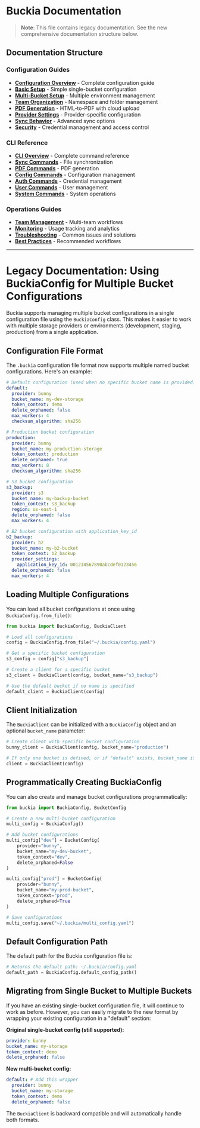# Buckia Documentation

> **Note**: This file contains legacy documentation. See the new comprehensive documentation structure below.

## Documentation Structure

### Configuration Guides

- **[Configuration Overview](configuration/overview.md)** - Complete configuration guide
- **[Basic Setup](configuration/basic.md)** - Simple single-bucket configuration
- **[Multi-Bucket Setup](configuration/multi-bucket.md)** - Multiple environment management
- **[Team Organization](configuration/teams.md)** - Namespace and folder management
- **[PDF Generation](configuration/pdf.md)** - HTML-to-PDF with cloud upload
- **[Provider Settings](configuration/providers.md)** - Provider-specific configuration
- **[Sync Behavior](configuration/sync.md)** - Advanced sync options
- **[Security](configuration/security.md)** - Credential management and access control

### CLI Reference

- **[CLI Overview](cli/overview.md)** - Complete command reference
- **[Sync Commands](cli/sync.md)** - File synchronization
- **[PDF Commands](cli/pdf.md)** - PDF generation
- **[Config Commands](cli/config.md)** - Configuration management
- **[Auth Commands](cli/auth.md)** - Credential management
- **[User Commands](cli/user.md)** - User management
- **[System Commands](cli/system.md)** - System operations

### Operations Guides

- **[Team Management](operations/teams.md)** - Multi-team workflows
- **[Monitoring](operations/monitoring.md)** - Usage tracking and analytics
- **[Troubleshooting](operations/troubleshooting.md)** - Common issues and solutions
- **[Best Practices](operations/best-practices.md)** - Recommended workflows

---

# Legacy Documentation: Using BuckiaConfig for Multiple Bucket Configurations

Buckia supports managing multiple bucket configurations in a single configuration file using the `BuckiaConfig` class. This makes it easier to work with multiple storage providers or environments (development, staging, production) from a single application.

## Configuration File Format

The `.buckia` configuration file format now supports multiple named bucket configurations. Here's an example:

```yaml
# Default configuration (used when no specific bucket name is provided)
default:
  provider: bunny
  bucket_name: my-dev-storage
  token_context: demo
  delete_orphaned: false
  max_workers: 4
  checksum_algorithm: sha256

# Production bucket configuration
production:
  provider: bunny
  bucket_name: my-production-storage
  token_context: production
  delete_orphaned: true
  max_workers: 8
  checksum_algorithm: sha256

# S3 bucket configuration
s3_backup:
  provider: s3
  bucket_name: my-backup-bucket
  token_context: s3_backup
  region: us-east-1
  delete_orphaned: false
  max_workers: 4

# B2 bucket configuration with application_key_id
b2_backup:
  provider: b2
  bucket_name: my-b2-bucket
  token_context: b2_backup
  provider_settings:
    application_key_id: 001234567890abcdef0123456
  delete_orphaned: false
  max_workers: 4
```

## Loading Multiple Configurations

You can load all bucket configurations at once using `BuckiaConfig.from_file()`:

```python
from buckia import BuckiaConfig, BuckiaClient

# Load all configurations
config = BuckiaConfig.from_file("~/.buckia/config.yaml")

# Get a specific bucket configuration
s3_config = config["s3_backup"]

# Create a client for a specific bucket
s3_client = BuckiaClient(config, bucket_name="s3_backup")

# Use the default bucket if no name is specified
default_client = BuckiaClient(config)
```

## Client Initialization

The `BuckiaClient` can be initialized with a `BuckiaConfig` object and an optional `bucket_name` parameter:

```python
# Create client with specific bucket configuration
bunny_client = BuckiaClient(config, bucket_name="production")

# If only one bucket is defined, or if "default" exists, bucket_name is optional
client = BuckiaClient(config)
```

## Programmatically Creating BuckiaConfig

You can also create and manage bucket configurations programmatically:

```python
from buckia import BuckiaConfig, BucketConfig

# Create a new multi-bucket configuration
multi_config = BuckiaConfig()

# Add bucket configurations
multi_config["dev"] = BucketConfig(
    provider="bunny",
    bucket_name="my-dev-bucket",
    token_context="dev",
    delete_orphaned=False
)

multi_config["prod"] = BucketConfig(
    provider="bunny",
    bucket_name="my-prod-bucket",
    token_context="prod",
    delete_orphaned=True
)

# Save configurations
multi_config.save("~/.buckia/multi_config.yaml")
```

## Default Configuration Path

The default path for the Buckia configuration file is:

```python
# Returns the default path: ~/.buckia/config.yaml
default_path = BuckiaConfig.default_config_path()
```

## Migrating from Single Bucket to Multiple Buckets

If you have an existing single-bucket configuration file, it will continue to work as before. However, you can easily migrate to the new format by wrapping your existing configuration in a "default" section:

**Original single-bucket config (still supported):**

```yaml
provider: bunny
bucket_name: my-storage
token_context: demo
delete_orphaned: false
```

**New multi-bucket config:**

```yaml
default: # Add this wrapper
  provider: bunny
  bucket_name: my-storage
  token_context: demo
  delete_orphaned: false
```

The `BuckiaClient` is backward compatible and will automatically handle both formats.
